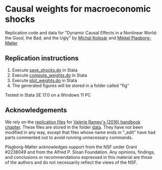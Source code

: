 # Causal weights for macroeconomic shocks

Replication code and data for "Dynamic Causal Effects in a Nonlinear World: the Good, the Bad, and the Ugly" by [Michal Kolesár](https://github.com/kolesarm) and [Mikkel Plagborg-Møller](https://github.com/mikkelpm)

## Replication instructions
1. Execute [save_shocks.do](save_shocks.do) in Stata
2. Execute [compute_weights.do](compute_weights.do) in Stata
3. Execute [plot_weights.do](plot_weights.do) in Stata
4. The generated figures will be stored in a folder called "fig"

Tested in Stata SE 17.0 on a Windows 11 PC

## Acknowledgements

We rely on the [replication files](https://econweb.ucsd.edu/~vramey/research.html) for [Valerie Ramey's (2016) handbook chapter](https://doi.org/10.1016/bs.hesmac.2016.03.003). These files are stored in the folder [data](data). They have not been modified in any way, except that files whose name ends in "_edit" have had parts commented out to avoid running unnecessary commands.

Plagborg-Møller acknowledges support from the NSF under Grant #2238049 and from the Alfred P. Sloan Foundation. Any opinions, findings, and conclusions or recommendations expressed in this material are those of the authors and do not necessarily reflect the views of the NSF.